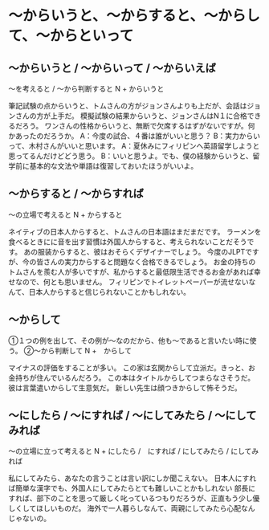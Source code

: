 # 〜からいうと、〜からすると、〜からして、〜からといって

## 〜からいうと / 〜からいって / 〜からいえば
〜を考えると / 〜から判断すると
N + からいうと


筆記試験の点からいうと、トムさんの方がジョンさんよりも上だが、会話はジョンさんの方が上手だ。
模擬試験の結果からいうと、ジョンさんはN１に合格できるだろう。
ワンさんの性格からいうと、無断で欠席するはずがないですが。何かあったのだろうか。
A：今度の試合、４番は誰がいいと思う？ B：実力からいって、木村さんがいいと思います。
A：夏休みにフィリピンへ英語留学しようと思ってるんだけどどう思う。 B：いいと思うよ。でも、僕の経験からいうと、留学前に基本的な文法や単語は復習しておいたほうがいいよ。


## 〜からすると / 〜からすれば
〜の立場で考えると
N + からすると


ネイティブの日本人からすると、トムさんの日本語はまだまだです。
ラーメンを食べるときにに音を出す習慣は外国人からすると、考えられないことだそうです。
あの服装からすると、彼はおそらくデザイナーでしょう。
今度のJLPTですが、今の皆さんの実力からすると問題なく合格できるでしょう。
お金の持ちのトムさんを羨む人が多いですが、私からすると最低限生活できるお金があれば幸せなので、何とも思いません。
フィリピンでトイレットペーパーが流せないなんて、日本人からすると信じられないことかもしれない。


## 〜からして
①１つの例を出して、その例が～なのだから、他も～であると言いたい時に使う。 ②〜から判断して
N +　からして


マイナスの評価をすることが多い。
この家は玄関からして立派だ。きっと、お金持ちが住んでいるんだろう。
この本はタイトルからしてつまらなさそうだ。
彼は言葉遣いからして生意気だ。
新しい先生は顔つきからして怖そうだ。

## ～にしたら / ～にすれば / ～にしてみたら / ～にしてみれば
～の立場に立って考えると
N + にしたら /　にすれば / にしてみたら / にしてみれば


私にしてみたら、あなたの言うことは言い訳にしか聞こえない。
日本人にすれば簡単な漢字でも、外国人にしてみたらとても難しいことかもしれない
部長にすれば、部下のことを思って厳しく叱っているつもりだろうが、正直もう少し優しくしてほしいものだ。
海外で一人暮らしなんて、両親にしてみたら心配なんじゃないの。